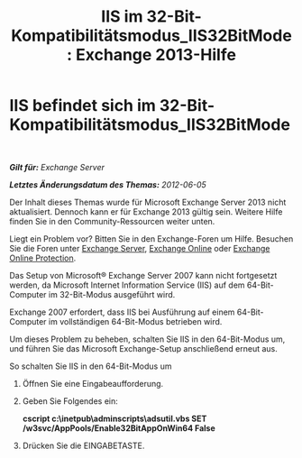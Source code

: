 ﻿---
title: 'IIS im 32-Bit-Kompatibilitätsmodus_IIS32BitMode: Exchange 2013-Hilfe'
TOCTitle: IIS befindet sich im 32-Bit-Kompatibilitätsmodus_IIS32BitMode
ms:assetid: 742dfc32-353c-46a2-830e-68aed6a68ce0
ms:mtpsurl: https://technet.microsoft.com/de-de/library/ms.exch.setupreadiness.iis32bitmode(v=EXCHG.150)
ms:contentKeyID: 50476015
ms.date: 05/22/2018
mtps_version: v=EXCHG.150
ms.translationtype: MT
---

# IIS befindet sich im 32-Bit-Kompatibilitätsmodus\_IIS32BitMode

 

_**Gilt für:** Exchange Server_

_**Letztes Änderungsdatum des Themas:** 2012-06-05_

Der Inhalt dieses Themas wurde für Microsoft Exchange Server 2013 nicht aktualisiert. Dennoch kann er für Exchange 2013 gültig sein. Weitere Hilfe finden Sie in den Community-Ressourcen weiter unten.

Liegt ein Problem vor? Bitten Sie in den Exchange-Foren um Hilfe. Besuchen Sie die Foren unter [Exchange Server](https://go.microsoft.com/fwlink/p/?linkid=60612), [Exchange Online](https://go.microsoft.com/fwlink/p/?linkid=267542) oder [Exchange Online Protection](https://go.microsoft.com/fwlink/p/?linkid=285351).

Das Setup von Microsoft® Exchange Server 2007 kann nicht fortgesetzt werden, da Microsoft Internet Information Service (IIS) auf dem 64-Bit-Computer im 32-Bit-Modus ausgeführt wird.

Exchange 2007 erfordert, dass IIS bei Ausführung auf einem 64-Bit-Computer im vollständigen 64-Bit-Modus betrieben wird.

Um dieses Problem zu beheben, schalten Sie IIS in den 64-Bit-Modus um, und führen Sie das Microsoft Exchange-Setup anschließend erneut aus.

So schalten Sie IIS in den 64-Bit-Modus um

1.  Öffnen Sie eine Eingabeaufforderung.

2.  Geben Sie Folgendes ein:
    
    **cscript c:\\inetpub\\adminscripts\\adsutil.vbs SET /w3svc/AppPools/Enable32BitAppOnWin64 False**

3.  Drücken Sie die EINGABETASTE.

